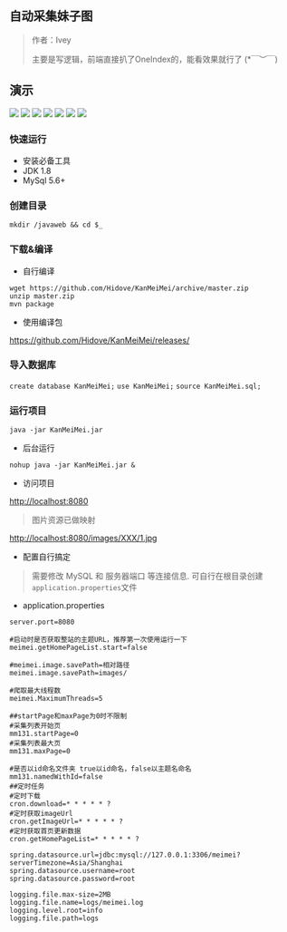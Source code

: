 ## 自动采集妹子图

> 作者：Ivey
>
> 主要是写逻辑，前端直接扒了OneIndex的，能看效果就行了 (*￣︶￣)

## 演示

![](https://pic.abcyun.co/image/5e11a94c0084b)
![](https://pic.abcyun.co/image/5e1099ecf14c4)
![](https://pic.abcyun.co/image/5e109a06c6db7)
![](https://pic.abcyun.co/image/5e109a10880b1)
![](https://pic.abcyun.co/image/5e1099f5ced24)
![](https://pic.abcyun.co/image/5e1099fe4b262)
![](https://pic.abcyun.co/image/5e1099e3c5ee7)

### 快速运行

* 安装必备工具
* JDK 1.8
* MySql 5.6+

### 创建目录

```
mkdir /javaweb && cd $_
```

### 下载&编译

* 自行编译

```
wget https://github.com/Hidove/KanMeiMei/archive/master.zip
unzip master.zip
mvn package
```

* 使用编译包

<https://github.com/Hidove/KanMeiMei/releases/>

### 导入数据库

`create database KanMeiMei;`
`use KanMeiMei;`
`source KanMeiMei.sql;`

### 运行项目

`java -jar KanMeiMei.jar`

* 后台运行

`nohup java -jar KanMeiMei.jar &` 

* 访问项目

<http://localhost:8080>

>图片资源已做映射

<http://localhost:8080/images/XXX/1.jpg>

* 配置自行搞定

> 需要修改 MySQL 和 服务器端口 等连接信息.
> 可自行在根目录创建`application.properties`文件
* application.properties
```
server.port=8080

#启动时是否获取整站的主题URL，推荐第一次使用运行一下
meimei.getHomePageList.start=false

#meimei.image.savePath=相对路径
meimei.image.savePath=images/

#爬取最大线程数
meimei.MaximumThreads=5

##startPage和maxPage为0时不限制
#采集列表开始页
mm131.startPage=0
#采集列表最大页
mm131.maxPage=0

#是否以id命名文件夹 true以id命名，false以主题名命名
mm131.namedWithId=false
##定时任务
#定时下载
cron.download=* * * * * ?
#定时获取imageUrl
cron.getImageUrl=* * * * * ?
#定时获取首页更新数据
cron.getHomePageList=* * * * * ?

spring.datasource.url=jdbc:mysql://127.0.0.1:3306/meimei?serverTimezone=Asia/Shanghai
spring.datasource.username=root
spring.datasource.password=root

logging.file.max-size=2MB
logging.file.name=logs/meimei.log
logging.level.root=info
logging.file.path=logs
```
